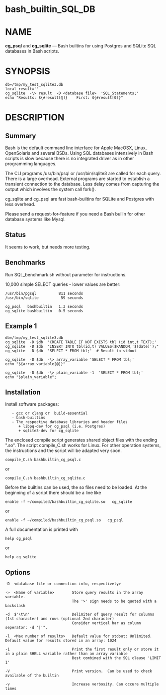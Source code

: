 # bash_builtin_SQL_DB

NAME
====

**cg_psql**  and **cg_sqlite** — Bash builtins for using Postgres and SQLite SQL databases in Bash scripts.

SYNOPSIS
========


    db=/tmp/my_test_sqlite3.db
    local result=''
    cg_sqlite  -\> result  -D <database file>  'SQL_Statements;'
    echo "Results: ${#result[@]}    First: ${#result[0]}"



DESCRIPTION
===========

## Summary

Bash is the default command line interface for Apple MacOSX, Linux, OpenSolaris and several BSDs.
Using SQL databases intensively in Bash scripts is slow because there is no
integrated driver as in other programming languages.

The CLI programs /usr/bin/psql or /usr/bin/sqlite3 are called for each query. There is a large
overhead. External programs  are started to establish a transient connection to
the database. Less delay  comes from  capturing the output which involves the system call fork().

cg_sqlite and cg_psql are fast bash-builtins for SQLite and Postgres with less overhead.


Please send a request-for-feature if you need a Bash builin for other database systems like Mysql.

## Status

It seems to work, but needs more testing.


## Benchmarks


Run SQL_benchmark.sh without parameter for  instructions.

10,000 simple SELECT queries - lower values are better:

    /usr/bin/pgsql          811 seconds
    /usr/bin/sqlite          59 seconds

    cg_psql   bashbuiltin   1.3 seconds
    cg_sqlite bashbuiltin   0.5 seconds




## Example 1


    db=/tmp/my_test_sqlite3.db
    cg_sqlite  -D $db  'CREATE TABLE IF NOT EXISTS tbl (id int,t TEXT);'
    cg_sqlite  -D $db  "INSERT INTO tbl(id,t) VALUES($RANDOM,'$(date)');"
    cg_sqlite  -D $db  'SELECT * FROM tbl;'  # Result to stdout

    cg_sqlite  -D $db  -\> array_variable 'SELECT * FROM tbl;'
    echo "${array_variable[@]}"

    cg_sqlite  -D $db  -\> plain_variable -1  'SELECT * FROM tbl;'
    echo "$plain_variable";



## Installation

Install  software packages:

       - gcc or clang or  build-essential
       - bash-builtins
       - The respective database libraries and header files
          + libpq-dev for cg_psql (i.e. Postgres)
          + sqlite3-dev for cg_sqlite



The enclosed compile script generates shared object files with the ending ".so".
The script compile_C.sh  works for Linux. For other operation systems, the instructions and the script will  be adapted very soon.


    compile_C.sh bashbuiltin_cg_psql.c

or

    compile_C.sh bashbuiltin_cg_sqlite.c


Before the builtins can be used, the so files  need to be loaded.
At the beginning of a script there should be a line like

    enable -f ~/compiled/bashbuiltin_cg_sqlite.so   cg_sqlite

or

    enable -f ~/compiled/bashbuiltin_cg_psql.so   cg_psql


A full documentation is printed with

    help cg_psql

or

    help cg_sqlite




## Options

    -D  <database file or connection info, respectively>

    ->  <Name of variable>        Store query results in the array variable.
                                  The '>' sign needs to be quoted with a backslash

    -d  $'\t\n'                   Delimiter of query result for columns (1st character) and rows (optional 2nd character)
                                  Consider vertical bar as column seperator: -d '|'",

    -l  <Max number of results>   Default value for stdout: Unlimited.  Default value for results stored in an array: 1024

    -1                            Print the first result only or store it in a plain SHELL variable rather than an array variable
                                  Best combined with the SQL clause 'LIMIT 1'

    -V                            Print version.  Can be used to check available of the builtin

    -v                            Increase verbosity. Can occure multiple times
